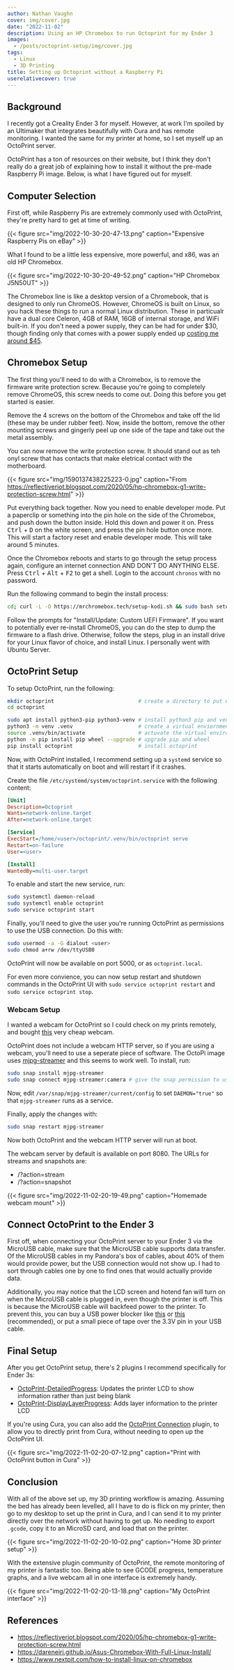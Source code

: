 ```yaml
---
author: Nathan Vaughn
cover: img/cover.jpg
date: "2022-11-02"
description: Using an HP Chromebox to run Octoprint for my Ender 3
images:
  - /posts/octoprint-setup/img/cover.jpg
tags:
  - Linux
  - 3D Printing
title: Setting up Octoprint without a Raspberry Pi
userelativecover: true
---
```


## Background

I recently got a Creality Ender 3 for myself. However, at work I'm spoiled by
an Ultimaker that integrates beautifully with Cura and has remote monitoring.
I wanted the same for my printer at home, so I set myself up an OctoPrint server.

OctoPrint has a ton of resources on their website, but I think they
don't really do a great job of explaining how to install it without the
pre-made Raspberry Pi image. Below, is what I have figured out for myself.

## Computer Selection

First off, while Raspberry Pis are extremely commonly used with OctoPrint,
they're pretty hard to get at time of writing.

{{< figure src="img/2022-10-30-20-47-13.png" caption="Expensive Raspberry Pis on eBay" >}}

What I found to be a little less expensive, more powerful, and x86, was an old
HP Chromebox.

{{< figure src="img/2022-10-30-20-49-52.png" caption="HP Chromebox J5N50UT" >}}

The Chromebox line is like a desktop version of a Chromebook, that is
designed to only run ChromeOS. However, ChromeOS is built on Linux,
so you hack these things to run a normal Linux distribution.
These in particualr have a dual core Celeron, 4GB of RAM, 16GB of internal storage,
and WiFi built-in. If you don't need a power supply, they can be had for under $30,
though finding only that comes with a power supply ended up
[costing me around $45](https://web.archive.org/web/20221031015546/https://www.ebay.com/itm/185452336874).

## Chromebox Setup

The first thing you'll need to do with a Chromebox, is to remove the firmware
write protection screw. Because you're going to completely remove ChromeOS, this screw
needs to come out. Doing this before you get started is easier.

Remove the 4 screws on the bottom of the Chromebox and take off the lid
(these may be under rubber feet). Now, inside the bottom, remove the other
mounting screws and gingerly peel up one side
of the tape and take out the metal assembly.

You can now remove the write protection screw. It should stand out as teh onyl screw
that has contacts that make eletrical contact with the motherboard.

{{< figure src="img/1590137438225223-0.jpg" caption="From https://reflectiveriot.blogspot.com/2020/05/hp-chromebox-g1-write-protection-screw.html" >}}

Put everything back together. Now you need to enable developer mode. Put a paperclip
or something into the pin hole on the side of the Chromebox, and
push down the button inside. Hold this down and power it on.
Press <kbd>Ctrl</kbd> + <kbd>D</kbd> on the white screen, and press the pin hole button
once more. This will start a factory reset and enable developer mode. This will take
around 5 minutes.

Once the Chromebox reboots and starts to go through the setup process again,
configure an internet connection AND DON'T DO ANYTHING ELSE.
Press <kbd>Ctrl</kbd> + <kbd>Alt</kbd> + <kbd>F2</kbd> to get a shell. Login to
the account `chronos` with no password.

Run the following command to begin the install process:

```bash
cd; curl -L -O https://mrchromebox.tech/setup-kodi.sh && sudo bash setup-kodi.sh
```

Follow the prompts for "Install/Update: Custom UEFI Firmware". If you want
to potentially ever re-install ChromeOS, you can do the step to dump the firmware
to a flash drive. Otherwise, follow the steps, plug in an install drive
for your Linux flavor of choice, and install Linux. I personally went with
Ubuntu Server.

## OctoPrint Setup

To setup OctoPrint, run the following:

```bash
mkdir octoprint                           # create a directory to put everything in
cd octoprint

sudo apt install python3-pip python3-venv # install python3 pip and venv
python3 -m venv .venv                     # create a virtual enviornment
source .venv/bin/activate                 # actuvate the virtual environment
python -m pip install pip wheel --upgrade # upgrade pip and wheel
pip install octoprint                     # install octoprint
```

Now, with OctoPrint installed, I recommend setting up a `systemd` service so that
it starts automatically on boot and will restart if it crashes.

Create the file `/etc/systemd/system/octoprint.service` with the following content:

```ini
[Unit]
Description=Octoprint
Wants=network-online.target
After=network-online.target

[Service]
ExecStart=/home/<user>/octoprint/.venv/bin/octoprint serve
Restart=on-failure
User=<user>

[Install]
WantedBy=multi-user.target
```

To enable and start the new service, run:

```bash
sudo systemctl daemon-reload
sudo systemctl enable octoprint
sudo service octoprint start
```

Finally, you'll need to give the user you're running OctoPrint as permissions to use
the USB connection. Do this with:

```bash
sudo usermod -a -G dialout <user>
sudo chmod a+rw /dev/ttyUSB0
```

OctoPrint will now be available on port 5000, or as `octoprint.local`.

For even more convience, you can now setup restart and shutdown commands in the
OctoPrint UI with `sudo service octoprint restart` and `sudo service octoprint stop`.

### Webcam Setup

I wanted a webcam for OctoPrint so I could check on my prints remotely, and bought
[this](https://web.archive.org/web/20221031015511/https://www.ebay.com/itm/125379639908)
very cheap webcam.

OctoPrint does not include a webcam HTTP server, so if you are using a webcam,
you'll need to use a seperate piece of software. The OctoPi image uses
[mjpg-streamer](https://github.com/jacksonliam/mjpg-streamer) and this seems to
work well. To install, run:

```bash
sudo snap install mjpg-streamer
sudo snap connect mjpg-streamer:camera # give the snap permission to use the camera device
```

Now, edit `/var/snap/mjpg-streamer/current/config` to set `DAEMON="true"`
so that `mjpg-streamer` runs as a service.

Finally, apply the changes with:

```bash
sudo snap restart mjpg-streamer
```

Now both OctoPrint and the webcam HTTP server will run at boot.

The webcam server by default is available on port 8080. The URLs for streams and
snapshots are:

- /?action=stream
- /?action=snapshot

{{< figure src="img/2022-11-02-20-19-49.png" caption="Homemade webcam mount" >}}

## Connect OctoPrint to the Ender 3

First off, when connecting your OctoPrint server to your Ender 3
via the MicroUSB cable, make sure that the MicroUSB cable supports data transfer.
Of the MicroUSB cables in my Pandora's box of cables, about 40% of them
would provide power, but the USB connection would not show up. I had to
sort through cables one by one to find ones that would actually provide data.

Additionally, you may notice that the LCD screen and hotend fan will turn
on when the MicroUSB cable is plugged in, even though the printer is off.
This is because the MicroUSB cable will backfeed power to the printer. To prevent
this, you can buy a USB power blocker like
[this](https://www.th3dstudio.com/product/power-blough-r-pi-usb-power-blocker/) or
[this](https://www.amazon.com/PortaPow-USB-Power-Blocker-Only/dp/B0937B95QK)
(recommended), or put a small piece of tape over the 3.3V pin in your USB cable.

## Final Setup

After you get OctoPrint setup, there's 2 plugins I recommend specifically for Ender 3s:

- [OctoPrint-DetailedProgress](https://github.com/tpmullan/OctoPrint-DetailedProgress): Updates the printer LCD to show information rather than just being blank
- [OctoPrint-DisplayLayerProgress](https://github.com/OllisGit/OctoPrint-DisplayLayerProgress): Adds layer information to the printer LCD

If you're using Cura, you can also add the
[OctoPrint Connection](https://marketplace.ultimaker.com/app/cura/plugins/fieldofview/OctoPrintPlugin)
plugin, to allow you to directly print from Cura, without needing to open up
the OctoPrint UI.

{{< figure src="img/2022-11-02-20-07-12.png" caption="Print with OctoPrint button in Cura" >}}

## Conclusion

With all of the above set up, my 3D printing workflow is amazing.
Assuming the bed has already been levelled, all I have to do is flick on my printer,
then go to my desktop to set up the print in Cura, and I can send it to my printer
directly over the network without having to get up. No needing to export `.gcode`,
copy it to an MicroSD card, and load that on the printer.

{{< figure src="img/2022-11-02-20-10-02.png" caption="Home 3D printer setup" >}}

With the extensive plugin community of OctoPrint, the remote monitoring of my printer
is fantastic too. Being able to see GCODE progress, temperature graphs,
and a live webcam all in one interface is extremely handy.

{{< figure src="img/2022-11-02-20-13-18.png" caption="My OctoPrint interface" >}}

## References

- https://reflectiveriot.blogspot.com/2020/05/hp-chromebox-g1-write-protection-screw.html
- https://dareneiri.github.io/Asus-Chromebox-With-Full-Linux-Install/
- https://www.nextpit.com/how-to-install-linux-on-chromebox
